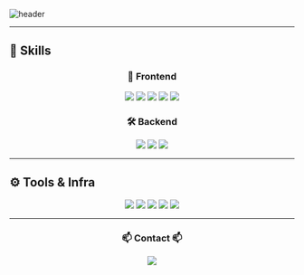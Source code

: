 ![header](https://capsule-render.vercel.app/api?type=speech&height=200&color=gradient&text=Welcome!&desc=JinHyeok%20GitHub&descSize=25&fontAlignY=35&fontSize=80&strokeWidth=0)


---

## 🦾 Skills

<div align="center">

### 🎨 Frontend  
<img src="https://img.shields.io/badge/react-61DAFB.svg?&style=for-the-badge&logo=react&logoColor=white"/>  
<img src="https://img.shields.io/badge/html5-E34F26.svg?&style=for-the-badge&logo=html5&logoColor=white"/>  
<img src="https://img.shields.io/badge/css3-1572B6.svg?&style=for-the-badge&logo=css3&logoColor=white"/>  
<img src="https://img.shields.io/badge/javascript-F7DF1E.svg?&style=for-the-badge&logo=javascript&logoColor=black"/>  
<img src="https://img.shields.io/badge/firebase-FFCA28.svg?&style=for-the-badge&logo=firebase&logoColor=white"/>  

### 🛠 Backend  
<img src="https://img.shields.io/badge/python-3776AB.svg?&style=for-the-badge&logo=python&logoColor=white"/>  
<img src="https://img.shields.io/badge/php-777BB4.svg?&style=for-the-badge&logo=php&logoColor=white"/>  
<img src="https://img.shields.io/badge/mysql-4479A1.svg?&style=for-the-badge&logo=mysql&logoColor=white"/>  

</div>

---

## ⚙️ Tools & Infra

<div align="center">

<img src="https://img.shields.io/badge/git-F05032.svg?&style=for-the-badge&logo=git&logoColor=white"/>  
<img src="https://img.shields.io/badge/github-181717.svg?&style=for-the-badge&logo=github&logoColor=white"/>  
<img src="https://img.shields.io/badge/figma-F24E1E.svg?&style=for-the-badge&logo=figma&logoColor=white"/>  
<img src="https://img.shields.io/badge/notion-000000.svg?&style=for-the-badge&logo=notion&logoColor=white"/>  
<img src="https://img.shields.io/badge/slack-4A154B.svg?&style=for-the-badge&logo=slack&logoColor=white" />

</div>

---

<h3 align="center">📫 Contact 📫</h3>
<div align="center">
  <a href="mailto:jjh68979@gmail.com">
<img src="https://img.shields.io/badge/Email-D14836?style=for-the-badge&logo=gmail&logoColor=white"/>
  </a>
</div>
